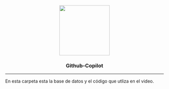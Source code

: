 <p align="center">
  
  <h3 align="center"><img src="https://user-images.githubusercontent.com/13545121/147837024-5a88c262-2035-4d9d-a989-5a852ebecba7.png" align="centre" height="160" /></h3>
 
  <h3 align="center">Github-Copilot</h3>
</p>

----


En esta carpeta esta la base de datos y el código que utliza en el video.
